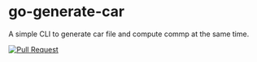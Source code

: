 # go-generate-car
A simple CLI to generate car file and compute commp at the same time.

[![Pull Request](https://github.com/tech-greedy/go-generate-car/actions/workflows/pull-request.yml/badge.svg)](https://github.com/tech-greedy/go-generate-car/actions/workflows/pull-request.yml)
